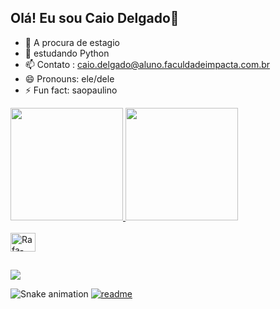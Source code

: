 ## Olá! Eu sou Caio Delgado👋

- 🔭 A procura de estagio
- 🌱 estudando Python
- 📫 Contato : caio.delgado@aluno.faculdadeimpacta.com.br
- 😄 Pronouns: ele/dele
- ⚡ Fun fact: saopaulino 

<div>
  <a href="https://github.com/CaDIxX">
  <img height="180em" src="https://github-redme-stats.vercel.app/api?username=CaDIxX&show_icons=true&theme=dracula&include_all_commits=true&count_private=true"/>
  <img height="180em" src="https://github-redme-stats.vercel.app/api/top-langs/?username=CaDIxX&layout=compact&langs_count=16&theme=dracula"/>
</div>
<div style="display: inline_block"><br>
  <img align="center" alt="Rafa-Python" height="30" width="40" src="https://cdn.jsdelivr.net/gh/devicons/devicon@latest/icons/python/python-original.svg" />

          
</div>


##
<div>
  <a href="https://www.instagram.com/lilc_di/" target="_blank"><img src="https://img.shields.io/badge/Instagram-E4405F?style=for-the-badge&logo=instagram&logoColor=white&logoColor-white"target="_blank"></a> 
</div>



![Snake animation](https://github.com/CaDIxX/CaDIxX/blob/output/github-contribuition-grid-snake.svg)
[![readme](https://github-readme-stats.vercel.app/api/pin/?username=CaDIxX&&repo=CaDIxX&theme=react)](https://github.com/CaDIxX/CaDIxX)
